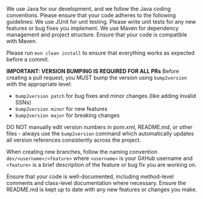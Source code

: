 We use Java for our development, and we follow the Java coding conventions. Please ensure that your code adheres to the following guidelines:
We use JUnit for unit testing. Please write unit tests for any new features or bug fixes you implement.
We use Maven for dependency management and project structure. Ensure that your code is compatible with Maven.

Please run `mvn clean install` to ensure that everything works as expected before a commit.

**IMPORTANT: VERSION BUMPING IS REQUIRED FOR ALL PRs**
Before creating a pull request, you MUST bump the version using `bump2version` with the appropriate level:

- `bump2version patch` for bug fixes and minor changes (like adding invalid SSNs)
- `bump2version minor` for new features
- `bump2version major` for breaking changes

DO NOT manually edit version numbers in pom.xml, README.md, or other files - always use the `bump2version` command which automatically updates all version references consistently across the project.

When creating new branches, follow the naming convention `dev/<username>/<feature>` where `<username>` is your GitHub username and `<feature>` is a brief description of the feature or bug fix you are working on.

Ensure that your code is well-documented, including method-level comments and class-level documentation where necessary.
Ensure the README.md is kept up to date with any new features or changes you make.
